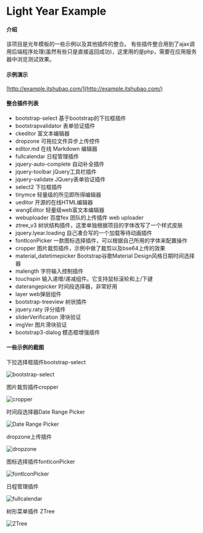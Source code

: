 # Light Year Example

#### 介绍
该项目是光年模板的一些示例以及其他插件的整合。
有些插件整合用到了ajax调用后端程序处理(虽然有些只是直接返回成功)，这里用的是php，需要在应用服务器中浏览测试效果。

#### 示例演示
[http://example.itshubao.com/](http://example.itshubao.com/)

#### 整合插件列表
- bootstrap-select           基于bootstrap的下拉框插件
- bootstrapvalidator         表单验证插件
- ckeditor                   富文本编辑器
- dropzone                   可拖拉文件异步上传控件
- editor.md                  在线 Markdown 编辑器
- fullcalendar               日程管理插件
- jquery-auto-complete       自动补全插件
- jquery-toolbar             jQuery工具栏插件
- jquery-validate            JQuery表单验证插件
- select2                    下拉框插件
- tinymce                    轻量级的所见即所得编辑器
- ueditor                    开源的在线HTML编辑器
- wangEditor                 轻量级web富文本编辑器
- webuploader                百度fex 团队的上传插件 web uploader
- ztree_v3                   树状结构插件，这里单独根据项目的字体改写了一个样式皮肤
- jquery.lyear.loading       自己凑合写的一个加载等待动画插件
- fontIconPicker             一款图标选择插件，可以根据自己所用的字体来配置操作
- cropper                    图片裁剪插件，示例中做了裁剪以及bse64上传的效果
- material_datetimepicker    Bootstrap谷歌Material Design风格日期时间选择器
- malength                   字符输入控制插件
- touchspin                  输入递增/递减组件。它支持鼠标滚轮和上/下键
- daterangepicker            时间段选择器，非常好用
- layer                      web弹层组件
- bootstrap-treeview         树状插件
- jquery.raty                评分插件
- sliderVerification         滑块验证
- imgVer                     图片滑块验证
- bootstrap3-dialog          模态框增强插件

#### 一些示例的截图

下拉选择框插件bootstrap-select

![bootstrap-select](https://images.gitee.com/uploads/images/2019/1216/105808_aa8640a0_82992.png "搜狗截图20191216104737.png")

图片裁剪插件cropper

![cropper](https://images.gitee.com/uploads/images/2019/1216/105905_ade7d333_82992.png "搜狗截图20191216105020.png")

时间段选择器Date Range Picker

![Date Range Picker](https://images.gitee.com/uploads/images/2019/1216/105931_e6735b75_82992.png "搜狗截图20191216105054.png")

dropzone上传插件

![dropzone](https://images.gitee.com/uploads/images/2019/1216/105959_80c3498f_82992.png "搜狗截图20191216105112.png")

图标选择插件fontIconPicker

![fontIconPicker](https://images.gitee.com/uploads/images/2019/1216/110030_de46dddc_82992.png "搜狗截图20191216105141.png")

日程管理插件

![fullcalendar](https://images.gitee.com/uploads/images/2019/1216/110057_f3993cf0_82992.png "搜狗截图20191216105158.png")

树形菜单插件 ZTree

![ZTree](https://images.gitee.com/uploads/images/2019/1216/110127_9c2825c4_82992.png "搜狗截图20191216105657.png")